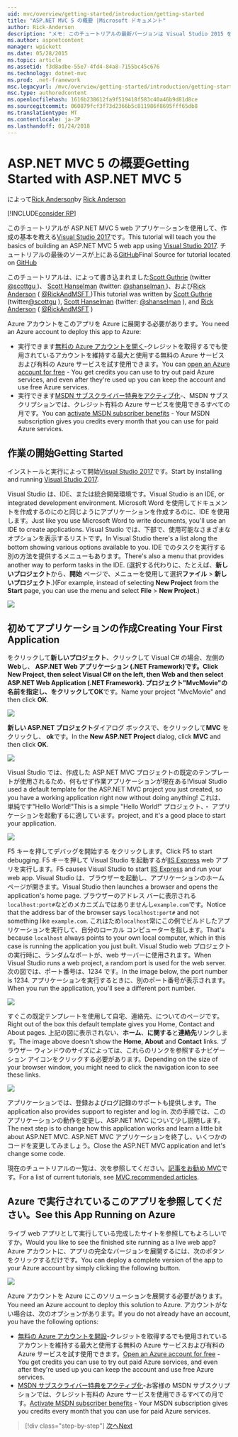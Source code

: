 ```yaml
---
uid: mvc/overview/getting-started/introduction/getting-started
title: "ASP.NET MVC 5 の概要 |Microsoft ドキュメント"
author: Rick-Anderson
description: "メモ: このチュートリアルの最新バージョンは Visual Studio 2015 を使用して、ここで使用できます。 新しいチュートリアルでは、多くの improvem を提供する ASP.NET Core MVC 6 を使用しています."
ms.author: aspnetcontent
manager: wpickett
ms.date: 05/28/2015
ms.topic: article
ms.assetid: f3d8adbe-55e7-4fd4-84a8-7155bc45c676
ms.technology: dotnet-mvc
ms.prod: .net-framework
msc.legacyurl: /mvc/overview/getting-started/introduction/getting-started
msc.type: authoredcontent
ms.openlocfilehash: 1616b238612fa9f519418f583c40a46b9d81d8ce
ms.sourcegitcommit: 060879fcf3f73d2366b5c811986f8695fff65db8
ms.translationtype: MT
ms.contentlocale: ja-JP
ms.lasthandoff: 01/24/2018
---
```

<a name="getting-started-with-aspnet-mvc-5"></a><span data-ttu-id="607c6-104">ASP.NET MVC 5 の概要</span><span class="sxs-lookup"><span data-stu-id="607c6-104">Getting Started with ASP.NET MVC 5</span></span>
====================
<span data-ttu-id="607c6-105">によって[Rick Anderson](https://github.com/Rick-Anderson)</span><span class="sxs-lookup"><span data-stu-id="607c6-105">by [Rick Anderson](https://github.com/Rick-Anderson)</span></span>

[!INCLUDE[consider RP](../../../../includes/razor.md)]

 
 <span data-ttu-id="607c6-106">このチュートリアルが ASP.NET MVC 5 web アプリケーションを使用して、作成の基本を教える[Visual Studio 2017](https://www.visualstudio.com/)です。</span><span class="sxs-lookup"><span data-stu-id="607c6-106">This tutorial will teach you the basics of building an ASP.NET MVC 5 web app using [Visual Studio 2017](https://www.visualstudio.com/).</span></span> <span data-ttu-id="607c6-107">チュートリアルの最後のソースが上にある[GitHub](https://github.com/aspnet/Docs/tree/master/aspnet/mvc/overview/getting-started/introduction/sample/MvcMovie/MvcMovie)</span><span class="sxs-lookup"><span data-stu-id="607c6-107">Final Source for tutorial located on [GitHub](https://github.com/aspnet/Docs/tree/master/aspnet/mvc/overview/getting-started/introduction/sample/MvcMovie/MvcMovie)</span></span>
 
 
 <span data-ttu-id="607c6-108">このチュートリアルは、によって書き込まれました[Scott Guthrie](https://weblogs.asp.net/scottgu/) (twitter[ @scottgu ](https://twitter.com/scottgu) )、 [Scott Hanselman](http://www.hanselman.com/blog/) (twitter: [ @shanselman ](https://twitter.com/shanselman) )、および[Rick Anderson](https://twitter.com/RickAndMSFT) ( [ @RickAndMSFT ](https://twitter.com/#!/RickAndMSFT) )</span><span class="sxs-lookup"><span data-stu-id="607c6-108">This tutorial was written by [Scott Guthrie](https://weblogs.asp.net/scottgu/) (twitter[@scottgu](https://twitter.com/scottgu) ), [Scott Hanselman](http://www.hanselman.com/blog/) (twitter: [@shanselman](https://twitter.com/shanselman) ), and [Rick Anderson](https://twitter.com/RickAndMSFT) ( [@RickAndMSFT](https://twitter.com/#!/RickAndMSFT) )</span></span>
 
 <span data-ttu-id="607c6-109">Azure アカウントをこのアプリを Azure に展開する必要があります。</span><span class="sxs-lookup"><span data-stu-id="607c6-109">You need an Azure account to deploy this app to Azure:</span></span>
 
 - <span data-ttu-id="607c6-110">実行できます[無料の Azure アカウントを開く](https://azure.microsoft.com/pricing/free-trial/?WT.mc_id=A443DD604)-クレジットを取得するでも使用されているアカウントを維持する最大と使用する無料の Azure サービスおよび有料の Azure サービスを試す使用できます。</span><span class="sxs-lookup"><span data-stu-id="607c6-110">You can [open an Azure account for free](https://azure.microsoft.com/pricing/free-trial/?WT.mc_id=A443DD604) - You get credits you can use to try out paid Azure services, and even after they're used up you can keep the account and use free Azure services.</span></span>
 - <span data-ttu-id="607c6-111">実行できます[MSDN サブスクライバー特典をアクティブ化](https://azure.microsoft.com/pricing/member-offers/msdn-benefits-details/?WT.mc_id=A443DD604)-、MSDN サブスクリプションでは、クレジット有料の Azure サービスを使用できるすべての月です。</span><span class="sxs-lookup"><span data-stu-id="607c6-111">You can [activate MSDN subscriber benefits](https://azure.microsoft.com/pricing/member-offers/msdn-benefits-details/?WT.mc_id=A443DD604) - Your MSDN subscription gives you credits every month that you can use for paid Azure services.</span></span>


## <a name="getting-started"></a><span data-ttu-id="607c6-112">作業の開始</span><span class="sxs-lookup"><span data-stu-id="607c6-112">Getting Started</span></span>

<span data-ttu-id="607c6-113">インストールと実行によって開始[Visual Studio 2017](https://www.visualstudio.com/)です。</span><span class="sxs-lookup"><span data-stu-id="607c6-113">Start by installing and running [Visual Studio 2017](https://www.visualstudio.com/).</span></span>

<span data-ttu-id="607c6-114">Visual Studio は、IDE、または統合開発環境です。</span><span class="sxs-lookup"><span data-stu-id="607c6-114">Visual Studio is an IDE, or integrated development environment.</span></span> <span data-ttu-id="607c6-115">Microsoft Word を使用してドキュメントを作成するのにのと同じようにアプリケーションを作成するのに、IDE を使用します。</span><span class="sxs-lookup"><span data-stu-id="607c6-115">Just like you use Microsoft Word to write documents, you'll use an IDE to create applications.</span></span> <span data-ttu-id="607c6-116">Visual Studio では、下部で、使用可能なさまざまなオプションを表示するリストです。</span><span class="sxs-lookup"><span data-stu-id="607c6-116">In Visual Studio there's a list along the bottom showing various options available to you.</span></span> <span data-ttu-id="607c6-117">IDE でのタスクを実行する別の方法を提供するメニューもあります。</span><span class="sxs-lookup"><span data-stu-id="607c6-117">There's also a menu that provides another way to perform tasks in the IDE.</span></span> <span data-ttu-id="607c6-118">(選択する代わりに、たとえば、**新しいプロジェクト**から、**開始** ページで、メニューを使用して選択**ファイル** &gt; **新しいプロジェクト**.)</span><span class="sxs-lookup"><span data-stu-id="607c6-118">(For example, instead of selecting **New Project** from the **Start** page, you can use the menu and select **File** &gt; **New Project**.)</span></span>

   
![](getting-started/_static/image1.png)  
 

## <a name="creating-your-first-application"></a><span data-ttu-id="607c6-119">初めてアプリケーションの作成</span><span class="sxs-lookup"><span data-stu-id="607c6-119">Creating Your First Application</span></span>

<span data-ttu-id="607c6-120">をクリックして**新しいプロジェクト**、クリックして Visual C# の場合、左側の**Web**し、 **ASP.NET Web アプリケーション (.NET Framework)**です。</span><span class="sxs-lookup"><span data-stu-id="607c6-120">Click **New Project**, then select Visual C# on the left, then **Web** and then select **ASP.NET Web Application (.NET Framework)**.</span></span> <span data-ttu-id="607c6-121">プロジェクト"MvcMovie"の名前を指定し、をクリックして**OK**です。</span><span class="sxs-lookup"><span data-stu-id="607c6-121">Name your project "MvcMovie" and then click **OK**.</span></span>

![](getting-started/_static/image2.png)

<span data-ttu-id="607c6-122">**新しい ASP.NET プロジェクト**ダイアログ ボックスで、をクリックして**MVC**  をクリックし、 **ok**です。</span><span class="sxs-lookup"><span data-stu-id="607c6-122">In the **New ASP.NET Project** dialog, click **MVC** and then click **OK**.</span></span>

![](getting-started/_static/image3.png)

<span data-ttu-id="607c6-123">Visual Studio では、作成した ASP.NET MVC プロジェクトの既定のテンプレートが使用されるため、何もせず作業アプリケーションが現在ある!</span><span class="sxs-lookup"><span data-stu-id="607c6-123">Visual Studio used a default template for the ASP.NET MVC project you just created, so you have a working application right now without doing anything!</span></span> <span data-ttu-id="607c6-124">これは、単純です"Hello World!"</span><span class="sxs-lookup"><span data-stu-id="607c6-124">This is a simple "Hello World!"</span></span> <span data-ttu-id="607c6-125">プロジェクト、・ アプリケーションを起動するに適しています。</span><span class="sxs-lookup"><span data-stu-id="607c6-125">project, and it's a good place to start your application.</span></span>

![](getting-started/_static/image4.png)

<span data-ttu-id="607c6-126">F5 キーを押してデバッグを開始する をクリックします。</span><span class="sxs-lookup"><span data-stu-id="607c6-126">Click F5 to start debugging.</span></span> <span data-ttu-id="607c6-127">F5 キーを押して Visual Studio を起動するが[IIS Express](https://www.iis.net/learn/extensions/introduction-to-iis-express/iis-express-overview) web アプリを実行します。</span><span class="sxs-lookup"><span data-stu-id="607c6-127">F5 causes Visual Studio to start [IIS Express](https://www.iis.net/learn/extensions/introduction-to-iis-express/iis-express-overview) and run your web app.</span></span> <span data-ttu-id="607c6-128">Visual Studio は、ブラウザーを起動し、アプリケーションのホーム ページが開きます。</span><span class="sxs-lookup"><span data-stu-id="607c6-128">Visual Studio then launches a browser and opens the application's home page.</span></span> <span data-ttu-id="607c6-129">ブラウザーのアドレス バーに表示される`localhost:port#`などのメカニズムではありませんし`example.com`です。</span><span class="sxs-lookup"><span data-stu-id="607c6-129">Notice that the address bar of the browser says `localhost:port#` and not something like `example.com`.</span></span> <span data-ttu-id="607c6-130">これはため`localhost`常にこの例でビルドしたアプリケーションを実行して、自分のローカル コンピューターを指します。</span><span class="sxs-lookup"><span data-stu-id="607c6-130">That's because `localhost` always points to your own local computer, which in this case is running the application you just built.</span></span> <span data-ttu-id="607c6-131">Visual Studio web プロジェクトの実行時に、ランダムなポートが、web サーバーに使用されます。</span><span class="sxs-lookup"><span data-stu-id="607c6-131">When Visual Studio runs a web project, a random port is used for the web server.</span></span> <span data-ttu-id="607c6-132">次の図では、ポート番号は、1234 です。</span><span class="sxs-lookup"><span data-stu-id="607c6-132">In the image below, the port number is 1234.</span></span> <span data-ttu-id="607c6-133">アプリケーションを実行するときに、別のポート番号が表示されます。</span><span class="sxs-lookup"><span data-stu-id="607c6-133">When you run the application, you'll see a different port number.</span></span>

![](getting-started/_static/image5.png)

<span data-ttu-id="607c6-134">すぐこの既定テンプレートを使用して自宅、連絡先、についてのページです。</span><span class="sxs-lookup"><span data-stu-id="607c6-134">Right out of the box this default template gives you Home, Contact and About pages.</span></span> <span data-ttu-id="607c6-135">上記の図に表示されない、**ホーム**、**に関する**と**連絡先**リンクします。</span><span class="sxs-lookup"><span data-stu-id="607c6-135">The image above doesn't show the **Home**, **About** and **Contact** links.</span></span> <span data-ttu-id="607c6-136">ブラウザー ウィンドウのサイズによっては、これらのリンクを参照するナビゲーション アイコンをクリックする必要があります。</span><span class="sxs-lookup"><span data-stu-id="607c6-136">Depending on the size of your browser window, you might need to click the navigation icon to see these links.</span></span>

![](getting-started/_static/image6.png)  

<span data-ttu-id="607c6-137">アプリケーションでは、登録およびログ記録のサポートも提供します。</span><span class="sxs-lookup"><span data-stu-id="607c6-137">The application also provides support to register and log in.</span></span> <span data-ttu-id="607c6-138">次の手順では、このアプリケーションの動作を変更し、ASP.NET MVC について少し説明します。</span><span class="sxs-lookup"><span data-stu-id="607c6-138">The next step is to change how this application works and learn a little bit about ASP.NET MVC.</span></span> <span data-ttu-id="607c6-139">ASP.NET MVC アプリケーションを終了し、いくつかのコードを変更してみましょう。</span><span class="sxs-lookup"><span data-stu-id="607c6-139">Close the ASP.NET MVC application and let's change some code.</span></span>

<span data-ttu-id="607c6-140">現在のチュートリアルの一覧は、次を参照してください。[記事をお勧め MVC](../mvc-learning-sequence.md)です。</span><span class="sxs-lookup"><span data-stu-id="607c6-140">For a list of current tutorials, see [MVC recommended articles](../mvc-learning-sequence.md).</span></span>

## <a name="see-this-app-running-on-azure"></a><span data-ttu-id="607c6-141">Azure で実行されているこのアプリを参照してください。</span><span class="sxs-lookup"><span data-stu-id="607c6-141">See this App Running on Azure</span></span>

<span data-ttu-id="607c6-142">ライブ web アプリとして実行している完成したサイトを参照してもよろしいですか。</span><span class="sxs-lookup"><span data-stu-id="607c6-142">Would you like to see the finished site running as a live web app?</span></span> <span data-ttu-id="607c6-143">Azure アカウントに、アプリの完全なバージョンを展開するには、次のボタンをクリックするだけです。</span><span class="sxs-lookup"><span data-stu-id="607c6-143">You can deploy a complete version of the app to your Azure account by simply clicking the following button.</span></span>

[![](https://azuredeploy.net/deploybutton.png)](https://azuredeploy.net/?repository=https://github.com/aspnet/Docs/tree/master/aspnet/mvc/overview/getting-started/introduction/sample/MvcMovie&amp;WT.mc_id=deploy_azure_aspnet)

<span data-ttu-id="607c6-144">Azure アカウントを Azure にこのソリューションを展開する必要があります。</span><span class="sxs-lookup"><span data-stu-id="607c6-144">You need an Azure account to deploy this solution to Azure.</span></span> <span data-ttu-id="607c6-145">アカウントがない場合は、次のオプションがあります。</span><span class="sxs-lookup"><span data-stu-id="607c6-145">If you do not already have an account, you have the following options:</span></span>

- <span data-ttu-id="607c6-146">[無料の Azure アカウントを開設](https://azure.microsoft.com/pricing/free-trial/?WT.mc_id=A443DD604)-クレジットを取得するでも使用されているアカウントを維持する最大と使用する無料の Azure サービスおよび有料の Azure サービスを試す使用できます。</span><span class="sxs-lookup"><span data-stu-id="607c6-146">[Open an Azure account for free](https://azure.microsoft.com/pricing/free-trial/?WT.mc_id=A443DD604) - You get credits you can use to try out paid Azure services, and even after they're used up you can keep the account and use free Azure services.</span></span>
- <span data-ttu-id="607c6-147">[MSDN サブスクライバー特典をアクティブ化](https://azure.microsoft.com/pricing/member-offers/msdn-benefits-details/?WT.mc_id=A443DD604)-お客様の MSDN サブスクリプションでは、クレジット有料の Azure サービスを使用できるすべての月です。</span><span class="sxs-lookup"><span data-stu-id="607c6-147">[Activate MSDN subscriber benefits](https://azure.microsoft.com/pricing/member-offers/msdn-benefits-details/?WT.mc_id=A443DD604) - Your MSDN subscription gives you credits every month that you can use for paid Azure services.</span></span>

>[!div class="step-by-step"]
[<span data-ttu-id="607c6-148">次へ</span><span class="sxs-lookup"><span data-stu-id="607c6-148">Next</span></span>](adding-a-controller.md)
